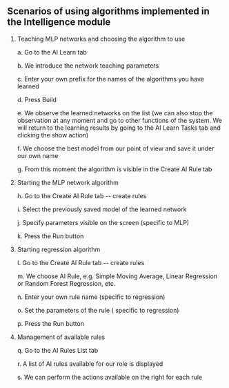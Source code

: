 Scenarios of using algorithms implemented in the Intelligence module
--------------------------------------------------------------------

1.  Teaching MLP networks and choosing the algorithm to use

    a.  Go to the AI Learn tab

    b.  We introduce the network teaching parameters

    c.  Enter your own prefix for the names of the algorithms you have
        learned

    d.  Press Build

    e.  We observe the learned networks on the list (we can also stop
        the observation at any moment and go to other functions of the
        system. We will return to the learning results by going to the
        AI Learn Tasks tab and clicking the show action)

    f.  We choose the best model from our point of view and save it
        under our own name

    g.  From this moment the algorithm is visible in the Create AI Rule
        tab

2.  Starting the MLP network algorithm

    h.  Go to the Create AI Rule tab -- create rules

    i.  Select the previously saved model of the learned network

    j.  Specify parameters visible on the screen (specific to MLP)

    k.  Press the Run button

3.  Starting regression algorithm

    l.  Go to the Create AI Rule tab -- create rules

    m.  We choose AI Rule, e.g. Simple Moving Average, Linear Regression
        or Random Forest Regression, etc.

    n.  Enter your own rule name (specific to regression)

    o.  Set the parameters of the rule ( specific to regression)

    p.  Press the Run button

4.  Management of available rules

    q.  Go to the AI Rules List tab

    r.  A list of AI rules available for our role is displayed

    s.  We can perform the actions available on the right for each rule
